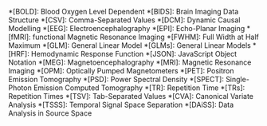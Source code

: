 *[BOLD]: Blood Oxygen Level Dependent 
*[BIDS]: Brain Imaging Data Structure
*[CSV]: Comma-Separated Values
*[DCM]: Dynamic Causal Modelling
*[EEG]: Electroencephalography
*[EPI]: Echo-Planar Imaging
*[fMRI]: functional Magnetic Resonance Imaging
*[FWHM]: Full Width at Half Maximum
*[GLM]: General Linear Model
*[GLMs]: General Linear Models
*[HRF]: Hemodynamic Response Function
*[JSON]: JavaScript Object Notation
*[MEG]: Magnetoencephalography
*[MRI]: Magnetic Resonance Imaging
*[OPM]: Optically Pumped Magnetometers
*[PET]: Positron Emission Tomography
*[PSD]: Power Spectral Density
*[SPECT]: Single-Photon Emission Computed Tomography
*[TR]: Repetition Time
*[TRs]: Repetition Times
*[TSV]: Tab-Separated Values
*[CVA]: Canonical Variate Analysis
*[TSSS]: Temporal Signal Space Separation
*[DAiSS]: Data Analysis in Source Space
